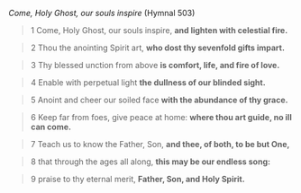 _Come, Holy Ghost, our souls inspire_ (Hymnal 503)

> 1 
Come, Holy Ghost, our souls inspire,
**and lighten with celestial fire.**

> 2
Thou the anointing Spirit art,
**who dost thy sevenfold gifts impart.**

> 3
Thy  blessed unction from above
**is comfort, life, and fire of love.**

> 4
Enable with perpetual light
**the dullness of our blinded sight.**

> 5
Anoint and cheer our soiled face
**with the abundance of thy grace.**

> 6
Keep far from foes, give peace at home:
**where thou art guide, no ill can come.**

> 7
Teach us to know the Father, Son,
**and thee, of both, to be but One,**

> 8
that through the ages all along,
**this may be our endless song:**

> 9
praise to thy eternal merit,
**Father, Son, and Holy Spirit.**
